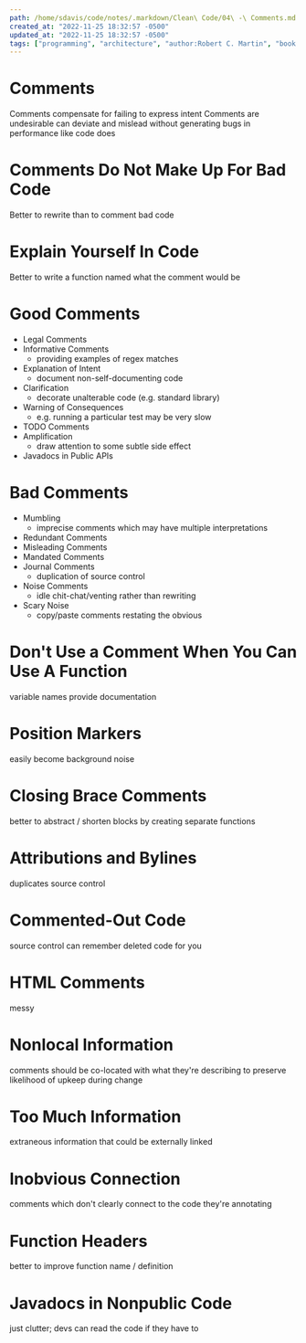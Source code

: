 ```yaml
---
path: /home/sdavis/code/notes/.markdown/Clean\ Code/04\ -\ Comments.md
created_at: "2022-11-25 18:32:57 -0500"
updated_at: "2022-11-25 18:32:57 -0500"
tags: ["programming", "architecture", "author:Robert C. Martin", "book:Clean Code"]
---
```

# Comments

Comments compensate for failing to express intent
Comments are undesirable can deviate and mislead without generating bugs in performance like code does

# Comments Do Not Make Up For Bad Code

Better to rewrite than to comment bad code

# Explain Yourself In Code

Better to write a function named what the comment would be

# Good Comments

- Legal Comments
- Informative Comments
  - providing examples of regex matches
- Explanation of Intent
  - document non-self-documenting code
- Clarification
  - decorate unalterable code (e.g. standard library)
- Warning of Consequences
  - e.g. running a particular test may be very slow
- TODO Comments
- Amplification
  - draw attention to some subtle side effect
- Javadocs in Public APIs

# Bad Comments

- Mumbling
  - imprecise comments which may have multiple interpretations
- Redundant Comments
- Misleading Comments
- Mandated Comments
- Journal Comments
  - duplication of source control
- Noise Comments
  - idle chit-chat/venting rather than rewriting
- Scary Noise
  - copy/paste comments restating the obvious

# Don't Use a Comment When You Can Use A Function

variable names provide documentation

# Position Markers

easily become background noise

# Closing Brace Comments

better to abstract / shorten blocks by creating separate functions

# Attributions and Bylines

duplicates source control

# Commented-Out Code

source control can remember deleted code for you

# HTML Comments

messy

# Nonlocal Information

comments should be co-located with what they're describing to preserve likelihood of upkeep during change

# Too Much Information

extraneous information that could be externally linked

# Inobvious Connection

comments which don't clearly connect to the code they're annotating

# Function Headers

better to improve function name / definition

# Javadocs in Nonpublic Code

just clutter; devs can read the code if they have to


